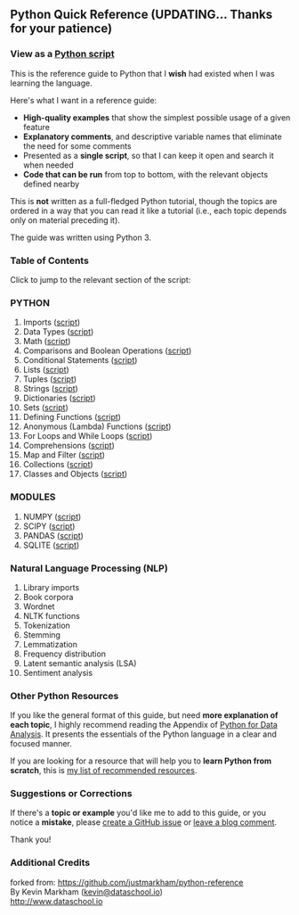 ## Python Quick Reference (UPDATING... Thanks for your patience)

### View as a [Python script](reference.py)

This is the reference guide to Python that I **wish** had existed when I was learning the language.

Here's what I want in a reference guide:

- **High-quality examples** that show the simplest possible usage of a given feature
- **Explanatory comments**, and descriptive variable names that eliminate the need for some comments
- Presented as a **single script**, so that I can keep it open and search it when needed
- **Code that can be run** from top to bottom, with the relevant objects defined nearby

This is **not** written as a full-fledged Python tutorial, though the topics are ordered in a way that you can read it like a tutorial (i.e., each topic depends only on material preceding it).

The guide was written using Python 3.

### Table of Contents

Click to jump to the relevant section of the script:

### PYTHON   
1. Imports ([script](reference.py#L33))
2. Data Types ([script](reference.py#L56))
3. Math ([script](reference.py#L87))
4. Comparisons and Boolean Operations ([script](reference.py#L104))
5. Conditional Statements ([script](reference.py#L122))
6. Lists ([script](reference.py#L150))
7. Tuples ([script](reference.py#224))
8. Strings ([script](reference.py#L258))
9. Dictionaries ([script](reference.py#L325))
10. Sets ([script](reference.py#L390))
11. Defining Functions ([script](reference.py#L426))
12. Anonymous (Lambda) Functions ([script](reference.py#L490))
13. For Loops and While Loops ([script](reference.py#L510))
14. Comprehensions ([script](reference.py#L554))
15. Map and Filter ([script](reference.py#L619))
16. Collections ([script](reference.py#L640))
17. Classes and Objects ([script](reference.py#L653))

### MODULES   
1. NUMPY ([script](modules_reference.py#L15))
2. SCIPY ([script](modules_reference.py#L15))
3. PANDAS ([script](modules_reference.py#L83))
4. SQLITE ([script](modules_reference.py#L155))

### Natural Language Processing (NLP)
1. Library imports
2. Book corpora
3. Wordnet
4. NLTK functions
5. Tokenization
6. Stemming
7. Lemmatization
8. Frequency distribution
9. Latent semantic analysis (LSA)
10. Sentiment analysis

### Other Python Resources

If you like the general format of this guide, but need **more explanation of each topic**, I highly recommend reading the Appendix of [Python for Data Analysis](http://shop.oreilly.com/product/0636920023784.do). It presents the essentials of the Python language in a clear and focused manner.

If you are looking for a resource that will help you to **learn Python from scratch**, this is [my list of recommended resources](https://github.com/justmarkham/DAT8#python-resources).

### Suggestions or Corrections

If there's a **topic or example** you'd like me to add to this guide, or you notice a **mistake**, please [create a GitHub issue](../../issues) or [leave a blog comment](http://www.dataschool.io/python-quick-reference/).

Thank you!

### Additional Credits

forked from:  https://github.com/justmarkham/python-reference   
By Kevin Markham (kevin@dataschool.io)   
http://www.dataschool.io   

